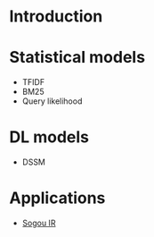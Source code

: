 # Introduction

# Statistical models
- TFIDF
- BM25
- Query likelihood

# DL models
- DSSM

# Applications
- [Sogou IR](https://mp.weixin.qq.com/s/9RFp4-2M0FSgD2A2LE7scA)

